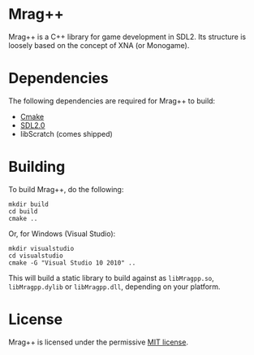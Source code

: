 Mrag++
======

Mrag++ is a C++ library for game development in SDL2. Its structure is loosely based on the concept of XNA (or Monogame).

Dependencies
============

The following dependencies are required for Mrag++ to build:

* [Cmake](http://www.cmake.org/)
* [SDL2.0](http://libsdl.org/download-2.0.php)
* libScratch (comes shipped)

Building
========

To build Mrag++, do the following:

    mkdir build
    cd build
    cmake ..

Or, for Windows (Visual Studio):

    mkdir visualstudio
    cd visualstudio
    cmake -G "Visual Studio 10 2010" ..

This will build a static library to build against as `libMragpp.so`, `libMragpp.dylib` or `libMragpp.dll`, depending on your platform.

License
=======

Mrag++ is licensed under the permissive [MIT license](LICENSE).
